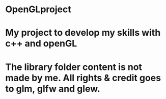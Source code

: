 # OpenGLproject
# My project to develop my skills with c++ and openGL


# The library folder content is not made by me. All rights & credit goes to glm, glfw and glew.
